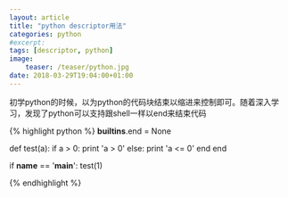 ```yaml
---
layout: article
title: "python descriptor用法"
categories: python
#excerpt:
tags: [descriptor, python]
image:
    teaser: /teaser/python.jpg
date: 2018-03-29T19:04:00+01:00
---
```


初学python的时候，以为python的代码块结束以缩进来控制即可。随着深入学习，发现了python可以支持跟shell一样以end来结束代码

{% highlight python %}
__builtins__.end = None

def test(a):
	if a > 0:
		print 'a > 0'
	else:
		print 'a <= 0'
	end
end

if __name__ == '__main__':
	test(1)

{% endhighlight %}
